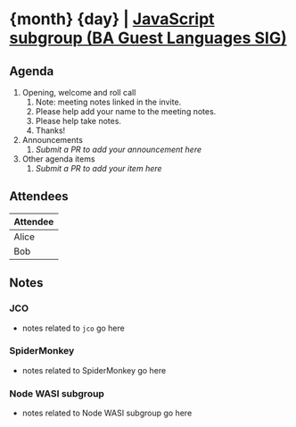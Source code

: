 # {month} {day} | [JavaScript subgroup (BA Guest Languages SIG)](https://www.google.com/calendar/event?eid=NmQ0NzY0cW9hYXFsc3FiaW41YjBxOGpyc21fMjAyNDA4MDdUMTcwMDAwWiBjYWx2aW5AamFmbGFicy5jb20)

## Agenda
1. Opening, welcome and roll call
    1. Note: meeting notes linked in the invite.
    1. Please help add your name to the meeting notes.
    1. Please help take notes.
    1. Thanks!
1. Announcements
    1. _Submit a PR to add your announcement here_
1. Other agenda items
    1. _Submit a PR to add your item here_


## Attendees

| Attendee |
|----------|
| Alice    |
| Bob      |

## Notes

### JCO

- notes related to `jco` go here

### SpiderMonkey

- notes related to SpiderMonkey go here

### Node WASI subgroup

- notes related to Node WASI subgroup go here
